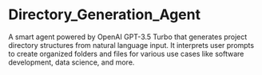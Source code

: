 # Directory_Generation_Agent
A smart agent powered by OpenAI GPT-3.5 Turbo that generates project directory structures from natural language input. It interprets user prompts to create organized folders and files for various use cases like software development, data science, and more.

